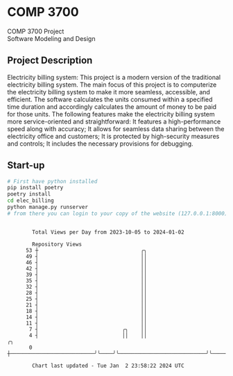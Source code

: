 # COMP 3700
COMP 3700 Project  
Software Modeling and Design
## Project Description
Electricity billing system: This project is a modern version of the traditional electricity billing system. The main focus of this project is to computerize the electricity billing system to make it more seamless, accessible, and efficient. The software calculates the units consumed within a specified time duration and accordingly calculates the amount of money to be paid for those units. The following features make the electricity billing system more service-oriented and straightforward: It features a high-performance speed along with accuracy; It allows for seamless data sharing between the electricity office and customers; It is protected by high-security measures and controls; It includes the necessary provisions for debugging.

## Start-up
```bash
# First have python installed
pip install poetry
poetry install
cd elec_billing
python manage.py runserver
# from there you can login to your copy of the website (127.0.0.1:8000), default creds are admin/admin
```

```

        Total Views per Day from 2023-10-05 to 2024-01-02

        Repository Views
      53 ┼                                 ╭╮
      49 ┤                                 ││
      46 ┤                                 ││
      42 ┤                                 ││
      39 ┤                                 ││
      35 ┤                                 ││
      32 ┤                                 ││
      28 ┤                                 ││
      25 ┤                                 ││
      21 ┤                                 ││
      18 ┤                                 ││
      14 ┤                                 ││
      11 ┤                                 ││
       7 ┤                           ╭╮    ││
       4 ┤                           ││    ││                            ╭╮
       0 ┼───────────────────────────╯╰────╯╰────────────────────────────╯╰────────────────────────

        Chart last updated - Tue Jan  2 23:58:22 2024 UTC
        
```
